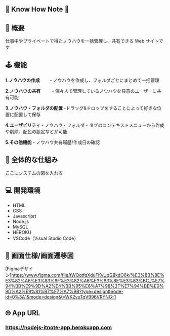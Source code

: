 ## 📘 Know How Note 📘

## 📝 概要

仕事中やプライベートで得たノウハウを一括管理し、共有できる Web サイトです

## 🕹️ 機能

**1.ノウハウの作成**
　　- ノウハウを作成し、フォルダごとにまとめて一括管理

**2.ノウハウの共有**
　　 - 個々人で管理しているノウハウを任意のユーザーに共有可能

**3.ノウハウ・フォルダの配置** -ドラッグ&ドロップをすることによって好きな位置に配置して保存

**4.ユーザビリティ** - ノウハウ・フォルダ・タブのコンテキストメニューから作成や削除、配色の設定などが可能

**5.その他機能** - ノウハウ共有履歴/作成日の確認

## 👀 全体的な仕組み

ここにシステムの図を入れる

## 💻 開発環境

- HTML
- CSS
- Javascriprt
- Node.js
- MySQL
- HEROKU
- VSCode（Visual Studio Code）

## 📝 画面仕様/画面遷移図
[Figmaデザイン]https://www.figma.com/file/tWQotfqXduFKvUqG8kdO6k/%E3%83%8E%E3%82%A6%E3%83%8F%E3%82%A6%E3%83%8E%E3%83%BC_%E7%94%BB%E9%9D%A2%E4%BB%95%E6%A7%98%2F%E7%94%BB%E9%9D%A2%E9%81%B7%E7%A7%BB?type=design&node-id=0%3A1&mode=design&t=WK2vuTqV996VRYNG-1

## 🌐 App URL

### **https://nodejs-itnote-app.herokuapp.com**
